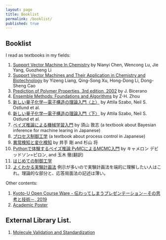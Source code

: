 ```yaml
---
layout: page
title: Booklist
permalink: /booklist/
published: true
---
```


## Booklist

I read as textbooks in my fields:

1. [Support Vector Machine In Chemistry](https://amzn.to/2CE8OZy) by Nianyi Chen, Wencong Lu, Jie Yang, Guozheng Li
1. [
Support Vector Machines and Their Application in Chemistry and Biotechnology](https://amzn.to/32piaTU) by Yizeng Liang, Qing-Song Xu, Hong-Dong Li, Dong-Sheng Cao
1. [Prediction of Polymer Properties, 3rd edition, 2002](https://amzn.to/3eFuhi8) by J. Bicerano
1. [Ensemble Methods: Foundations and Algorithms](https://amzn.to/3fB8uJp) by Z-H. Zhou
1. [新しい量子化学―電子構造の理論入門〈上〉](https://amzn.to/2WoSF10) by Attila Szabo, Neil S. Ostlund et al.
1. [新しい量子化学―電子構造の理論入門〈下〉](https://amzn.to/2ZCNeOd) by Attila Szabo, Neil S. Ostlund et al.
1. [ベイズ推論による機械学習入門](https://amzn.to/2CIjeYc) by 須山 敦志 (a textbook about Bayesian inference for machine learing in Japanese)
1. [プロセス制御工学](https://amzn.to/2OwhpzW) (a textbook about process control in Japanese)
1. [異常検知と変化検知](https://amzn.to/38YOKgz) by 井手 剛 and 杉山 将
1. [Pythonで体験するベイズ推論 PyMCによるMCMC入門](https://amzn.to/3jfNQRF) by キャメロン デビッドソン=ピロン, and 玉木 徹(翻訳)
1. [はじめての制御工学](https://amzn.to/2OHB4NL)
1. [よくわかる実験計画法](https://amzn.to/2CghpSf) 例示が多いので実験計画法を端的に理解したい人はこれ。理論的な部分と、応答局面法の記述は薄い。

Other contents:

1. [Kyoto-U Open Course Ware - 伝わってしまうプレゼンテーション－その思考と技術－, 2019](https://ocw.kyoto-u.ac.jp/ja/opencourse/246)
1. [Academic Poster](https://www.uclan.ac.uk/students/assets/QRG-MS-PPT-Creating-Academic-Posters.pdf)

## External Library List.

1. [Molecule Validation and Standardization](https://github.com/mcs07/MolVS)
